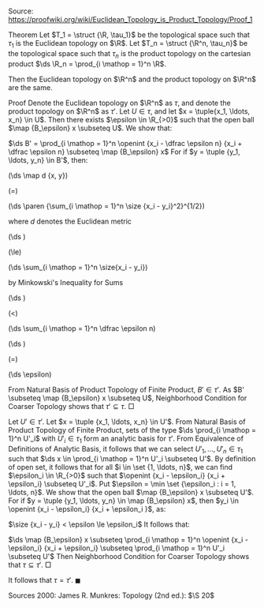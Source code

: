 # 

Source: https://proofwiki.org/wiki/Euclidean_Topology_is_Product_Topology/Proof_1

Theorem
Let $T_1 = \struct {\R, \tau_1}$ be the topological space such that $\tau_1$ is the Euclidean topology on $\R$.
Let $T_n = \struct {\R^n, \tau_n}$ be the topological space such that $\tau_n$ is the product topology on the cartesian product $\ds \R_n = \prod_{i \mathop = 1}^n \R$.

Then the Euclidean topology on $\R^n$ and the product topology on $\R^n$ are the same.


Proof
Denote the Euclidean topology on $\R^n$ as $\tau$, and denote the product topology on $\R^n$ as $\tau'$.
Let $U \in \tau$, and let $x = \tuple{x_1, \ldots, x_n} \in U$.
Then there exists $\epsilon \in \R_{>0}$ such that the open ball $\map {B_\epsilon} x \subseteq U$.
We show that:

$\ds B' = \prod_{i \mathop = 1}^n \openint {x_i - \dfrac \epsilon n} {x_i + \dfrac \epsilon n} \subseteq \map {B_\epsilon} x$
For if $y = \tuple {y_1, \ldots, y_n} \in B'$, then:














\(\ds \map d {x, y}\)

\(=\)







\(\ds \paren {\sum_{i \mathop = 1}^n \size {x_i - y_i}^2}^{1/2}\)





where $d$ denotes the Euclidean metric














\(\ds \)

\(\le\)







\(\ds \sum_{i \mathop = 1}^n \size{x_i - y_i}\)





by Minkowski's Inequality for Sums














\(\ds \)

\(<\)







\(\ds \sum_{i \mathop = 1}^n \dfrac \epsilon n\)




















\(\ds \)

\(=\)







\(\ds \epsilon\)









From Natural Basis of Product Topology of Finite Product, $B' \in \tau'$.
As $B' \subseteq \map {B_\epsilon} x \subseteq U$, Neighborhood Condition for Coarser Topology shows that $\tau' \subseteq \tau$.
$\Box$

Let $U' \in \tau'$.
Let $x = \tuple {x_1, \ldots, x_n} \in U'$.
From Natural Basis of Product Topology of Finite Product, sets of the type $\ds \prod_{i \mathop = 1}^n U'_i$ with $U'_i \in \tau_1$ form an analytic basis for $\tau'$.
From Equivalence of Definitions of Analytic Basis, it follows that we can select $U'_1, \ldots, U'_n \in \tau_1$ such that $\ds x \in \prod_{i \mathop = 1}^n U'_i \subseteq U'$.
By definition of open set, it follows that for all $i \in \set {1, \ldots, n}$, we can find $\epsilon_i \in \R_{>0}$ such that $\openint {x_i - \epsilon_i} {x_i + \epsilon_i} \subseteq U'_i$.
Put $\epsilon = \min \set {\epsilon_i : i = 1, \ldots, n}$.
We show that the open ball $\map {B_\epsilon} x \subseteq U'$.
For if $y = \tuple {y_1, \ldots, y_n} \in \map {B_\epsilon} x$, then $y_i \in \openint {x_i - \epsilon_i} {x_i + \epsilon_i }$, as:

$\size {x_i - y_i} < \epsilon \le \epsilon_i$
It follows that:

$\ds \map {B_\epsilon} x \subseteq \prod_{i \mathop = 1}^n \openint {x_i - \epsilon_i} {x_i + \epsilon_i} \subseteq \prod_{i \mathop = 1}^n U'_i \subseteq U'$
Then Neighborhood Condition for Coarser Topology shows that $\tau \subseteq \tau'$.
$\Box$

It follows that $\tau = \tau'$.
$\blacksquare$


Sources
2000: James R. Munkres: Topology (2nd ed.): $\S 20$




